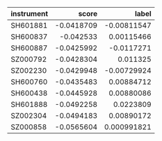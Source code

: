 | instrument   |      score |        label |
|:-------------|-----------:|-------------:|
| SH601881     | -0.0418709 | -0.00811547  |
| SH600837     | -0.042533  |  0.00115466  |
| SH600887     | -0.0425992 | -0.0117271   |
| SZ000792     | -0.0428304 |  0.011325    |
| SZ002230     | -0.0429948 | -0.00729924  |
| SH600760     | -0.0435483 |  0.00884712  |
| SH600438     | -0.0445928 |  0.00880086  |
| SH601888     | -0.0492258 |  0.0223809   |
| SZ002304     | -0.0494183 |  0.00890172  |
| SZ000858     | -0.0565604 |  0.000991821 |